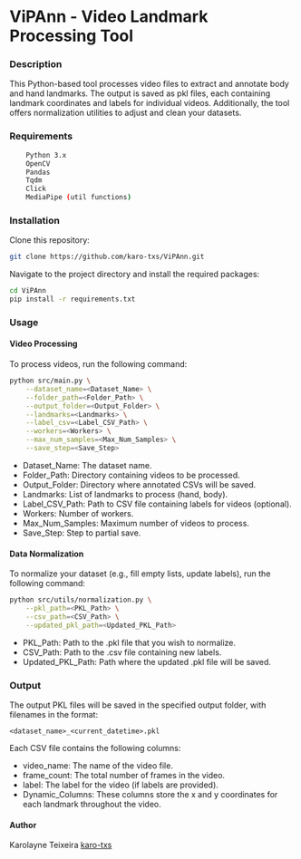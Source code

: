 # ViPAnn - Video Landmark Processing Tool
### Description
This Python-based tool processes video files to extract and annotate body and hand landmarks. The output is saved as pkl files, each containing landmark coordinates and labels for individual videos. Additionally, the tool offers normalization utilities to adjust and clean your datasets.

### Requirements
```bash
    Python 3.x
    OpenCV
    Pandas
    Tqdm
    Click
    MediaPipe (util functions)
```

### Installation
Clone this repository:

```bash
git clone https://github.com/karo-txs/ViPAnn.git
```

Navigate to the project directory and install the required packages:

```bash
cd ViPAnn
pip install -r requirements.txt
```

### Usage
#### Video Processing
To process videos, run the following command:

```bash
python src/main.py \
    --dataset_name=<Dataset_Name> \
    --folder_path=<Folder_Path> \
    --output_folder=<Output_Folder> \
    --landmarks=<Landmarks> \
    --label_csv=<Label_CSV_Path> \
    --workers=<Workers> \
    --max_num_samples=<Max_Num_Samples> \
    --save_step=<Save_Step>
```

- Dataset_Name: The dataset name.
- Folder_Path: Directory containing videos to be processed.
- Output_Folder: Directory where annotated CSVs will be saved.
- Landmarks: List of landmarks to process (hand, body).
- Label_CSV_Path: Path to CSV file containing labels for videos (optional).
- Workers: Number of workers.
- Max_Num_Samples: Maximum number of videos to process.
- Save_Step: Step to partial save.

#### Data Normalization
To normalize your dataset (e.g., fill empty lists, update labels), run the following command:

```bash
python src/utils/normalization.py \
    --pkl_path=<PKL_Path> \
    --csv_path=<CSV_Path> \
    --updated_pkl_path=<Updated_PKL_Path>
```

- PKL_Path: Path to the .pkl file that you wish to normalize.
- CSV_Path: Path to the .csv file containing new labels.
- Updated_PKL_Path: Path where the updated .pkl file will be saved.

### Output

The output PKL files will be saved in the specified output folder, with filenames in the format:

```
<dataset_name>_<current_datetime>.pkl
```

Each CSV file contains the following columns:

- video_name: The name of the video file.
- frame_count: The total number of frames in the video.
- label: The label for the video (if labels are provided).
- Dynamic_Columns: These columns store the x and y coordinates for each landmark throughout the video.

#### Author

Karolayne Teixeira [karo-txs](https://github.com/karo-txs)
